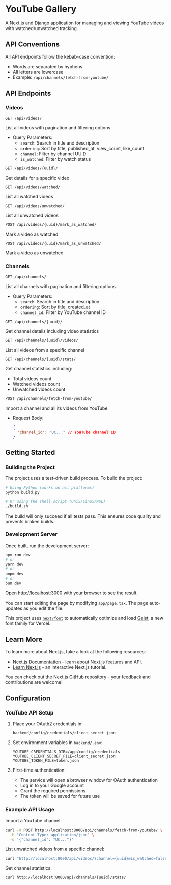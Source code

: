 # YouTube Gallery

A Next.js and Django application for managing and viewing YouTube videos with watched/unwatched tracking.

## API Conventions

All API endpoints follow the kebab-case convention:
- Words are separated by hyphens
- All letters are lowercase
- Example: `/api/channels/fetch-from-youtube/`

## API Endpoints

### Videos

```http
GET /api/videos/
```
List all videos with pagination and filtering options.
- Query Parameters:
  - `search`: Search in title and description
  - `ordering`: Sort by title, published_at, view_count, like_count
  - `channel`: Filter by channel UUID
  - `is_watched`: Filter by watch status

```http
GET /api/videos/{uuid}/
```
Get details for a specific video

```http
GET /api/videos/watched/
```
List all watched videos

```http
GET /api/videos/unwatched/
```
List all unwatched videos

```http
POST /api/videos/{uuid}/mark_as_watched/
```
Mark a video as watched

```http
POST /api/videos/{uuid}/mark_as_unwatched/
```
Mark a video as unwatched

### Channels

```http
GET /api/channels/
```
List all channels with pagination and filtering options.
- Query Parameters:
  - `search`: Search in title and description
  - `ordering`: Sort by title, created_at
  - `channel_id`: Filter by YouTube channel ID

```http
GET /api/channels/{uuid}/
```
Get channel details including video statistics

```http
GET /api/channels/{uuid}/videos/
```
List all videos from a specific channel

```http
GET /api/channels/{uuid}/stats/
```
Get channel statistics including:
- Total videos count
- Watched videos count
- Unwatched videos count

```http
POST /api/channels/fetch-from-youtube/
```
Import a channel and all its videos from YouTube
- Request Body:
  ```json
  {
    "channel_id": "UC..." // YouTube channel ID
  }
  ```

## Getting Started

### Building the Project

The project uses a test-driven build process. To build the project:

```bash
# Using Python (works on all platforms)
python build.py

# Or using the shell script (Unix/Linux/WSL)
./build.sh
```

The build will only succeed if all tests pass. This ensures code quality and prevents broken builds.

### Development Server

Once built, run the development server:

```bash
npm run dev
# or
yarn dev
# or
pnpm dev
# or
bun dev
```

Open [http://localhost:3000](http://localhost:3000) with your browser to see the result.

You can start editing the page by modifying `app/page.tsx`. The page auto-updates as you edit the file.

This project uses [`next/font`](https://nextjs.org/docs/app/building-your-application/optimizing/fonts) to automatically optimize and load [Geist](https://vercel.com/font), a new font family for Vercel.

## Learn More

To learn more about Next.js, take a look at the following resources:

- [Next.js Documentation](https://nextjs.org/docs) - learn about Next.js features and API.
- [Learn Next.js](https://nextjs.org/learn) - an interactive Next.js tutorial.

You can check out [the Next.js GitHub repository](https://github.com/vercel/next.js) - your feedback and contributions are welcome!

## Configuration

### YouTube API Setup

1. Place your OAuth2 credentials in:
   ```
   backend/config/credentials/client_secret.json
   ```

2. Set environment variables in `backend/.env`:
   ```env
   YOUTUBE_CREDENTIALS_DIR=/app/config/credentials
   YOUTUBE_CLIENT_SECRET_FILE=client_secret.json
   YOUTUBE_TOKEN_FILE=token.json
   ```

3. First-time authentication:
   - The service will open a browser window for OAuth authentication
   - Log in to your Google account
   - Grant the required permissions
   - The token will be saved for future use

### Example API Usage

Import a YouTube channel:
```bash
curl -X POST http://localhost:8000/api/channels/fetch-from-youtube/ \
  -H "Content-Type: application/json" \
  -d '{"channel_id": "UC..."}'
```

List unwatched videos from a specific channel:
```bash
curl "http://localhost:8000/api/videos/?channel={uuid}&is_watched=false"
```

Get channel statistics:
```bash
curl http://localhost:8000/api/channels/{uuid}/stats/
```

